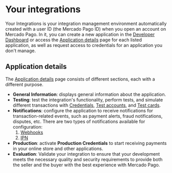 # Your integrations

Your Integrations is your integration management environment automatically created with a user ID (the Mercado Pago ID) when you open an account on Mercado Pago. In it, you can create a new application in the [Developer Dashboard](/developers/panel/app) or access the [Application details](/developers/en/guides/additional-content/your-integrations/application-details) page for each listed application, as well as request access to credentials for an application you don't manage.

## Application details

The [Application details](/developers/en/guides/additional-content/your-integrations/application-details) page consists of different sections, each with a different purpose.
* **General Information**: displays general information about the application.
* **Testing**: test the integration's functionality, perform tests, and simulate different transactions with [Credentials](/developers/en/guides/additional-content/your-integrations/credentials), [Test accounts](/developers/en/guides/additional-content/your-integrations/test-accounts), and [Test cards](/developers/en/guides/additional-content/your-integrations/test-cards).
* **Notifications**: configure the application to receive notifications for transaction-related events, such as payment alerts, fraud notifications, disputes, etc. There are two types of notifications available for configuration:
    1. [Webhooks](/developers/en/guides/additional-content/your-integrations/webhooks)
    2. [IPN](/developers/en/guides/additional-content/your-integrations/ipn)
* **Production**: activate **Production Credentials** to start receiving payments in your online store and other applications.
* **Evaluation**: Validate your integration to ensure that your development meets the necessary quality and security requirements to provide both the seller and the buyer with the best experience with Mercado Pago.